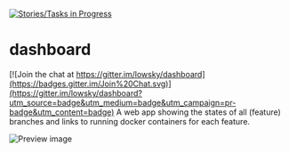 [![Stories/Tasks in Progress](https://badge.waffle.io/lowsky/dashboard.png?label=in%20progress&title=in-progress)](https://waffle.io/lowsky/dashboard)
# dashboard

[![Join the chat at https://gitter.im/lowsky/dashboard](https://badges.gitter.im/Join%20Chat.svg)](https://gitter.im/lowsky/dashboard?utm_source=badge&utm_medium=badge&utm_campaign=pr-badge&utm_content=badge)
A web app showing the states of all (feature) branches and links to running docker containers for each feature.

![Preview image](DashboardDemo.png "Dashboard preview picture")
